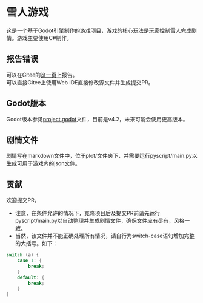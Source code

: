 # 雪人游戏
这是一个基于Godot引擎制作的游戏项目，游戏的核心玩法是玩家控制雪人完成剧情。游戏主要使用C#制作。  
## 报告错误
可以在Gitee的[这一页](https://gitee.com/acrsinx/snowman/issues)上报告。  
可以直接Gitee上使用Web IDE直接修改源文件并生成提交PR。  
## Godot版本
Godot版本参见[project.godot](project.godot)文件，目前是v4.2，未来可能会使用更高版本。  
## 剧情文件
剧情写在markdown文件中，位于plot/文件夹下，并需要运行pyscript/main.py以生成可用于游戏内的json文件。  
## 贡献
欢迎提交PR。
- 注意，在条件允许的情况下，克隆项目后及提交PR前请先运行pyscript/main.py以自动整理并生成剧情文件，确保文件应有尽有，风格一致。
- 当然，该文件并不能正确处理所有情况，请自行为switch-case语句增加完整的大括号。如下：
```csharp
switch (a) {
    case 1: {
        break;
	}
    default: {
        break;
    }
}
```
